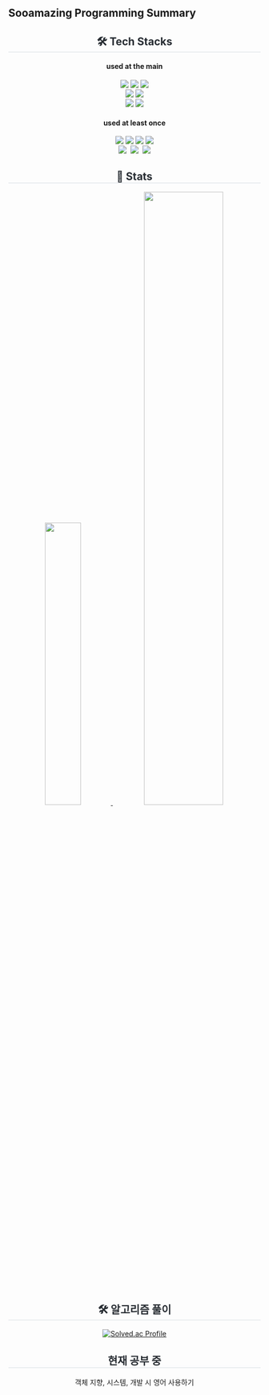 ## Sooamazing Programming Summary 
<div align= "center">
    <h2 style="border-bottom: 1px solid #d8dee4; color: #282d33;"> 🛠️ Tech Stacks </h2> 
        <h4 align="center">used at the main</h4>
            <p align="center">
                <img src="https://img.shields.io/badge/Java-007396?style=for-the-badge&logo=Java&logoColor=white">
                <img src="https://img.shields.io/badge/Spring-6DB33F?style=for-the-badge&logo=Spring&logoColor=white">
                <img src="https://img.shields.io/badge/Spring Boot-6DB33F?style=for-the-badge&logo=Spring Boot&logoColor=white">
                <br/>
                <img src="https://img.shields.io/badge/MySQL-4479A1?style=for-the-badge&logo=MySQL&logoColor=white">
                <img src="https://img.shields.io/badge/Amazon S3-569A31?style=for-the-badge&logo=Amazon S3&logoColor=white">
                <br/>
                <img src="https://img.shields.io/badge/Git-F05032?style=for-the-badge&logo=Git&logoColor=white">
                <img src="https://img.shields.io/badge/Github-181717?style=for-the-badge&logo=Github&logoColor=white">
            </p>
        <h4 align="center">used at least once</h4>
            <p align="center">
                <img src="https://img.shields.io/badge/HTML5-E34F26?style=for-the-badge&logo=HTML5&logoColor=white">
                <img src="https://img.shields.io/badge/CSS3-1572B6?style=for-the-badge&logo=CSS3&logoColor=white">
                <img src="https://img.shields.io/badge/Javascript-F7DF1E?style=for-the-badge&logo=Javascript&logoColor=white">
                <img src="https://img.shields.io/badge/React-61DAFB?style=for-the-badge&logo=React&logoColor=white">
                <br/>
                <img src="https://img.shields.io/badge/AWS-232F3E?style=for-the-badge&logo=AmazonAWS&logoColor=white"/></a>&nbsp 
                <img src="https://img.shields.io/badge/Docker-2496ED?style=for-the-badge&logo=Docker&logoColor=white"/></a>&nbsp 
                <img src="https://img.shields.io/badge/Vercel-000000?style=for-the-badge&logo=Vercel&logoColor=white">
            </p>
    <h2 style="border-bottom: 1px solid #d8dee4; color: #282d33;"> 🏅 Stats </h2> 
        <div align= "center"> 
            <a href="https://github.com/anuraghazra/github-readme-stats">
                <img src="https://github-readme-stats.vercel.app/api/top-langs/?username=Sooamazing&layout=donut&show_icons=true&theme=material-palenight&hide_border=true&bg_color=60,c8e1f9,ffffff&icon_color=58A6FF&text_color=000000&title_color=000000&count_private=true" width=38% />
            </a>    
            <a href="https://github.com/anuraghazra/github-readme-stats">
                <img src="https://github-readme-stats.vercel.app/api?username=Sooamazing&show_icons=true&theme=material-palenight&hide_border=true&bg_color=60,c8e1f9,ffffff&icon_color=58A6FF&text_color=000000&title_color=000000&count_private=true" width=56% />
            </a>
        </div> 
<h2 style="border-bottom: 1px solid #d8dee4; color: #282d33;"> 🛠️ 알고리즘 풀이 </h2> 
    
[![Solved.ac Profile](http://mazassumnida.wtf/api/generate_badge?boj=bye_world)](https://solved.ac/bye_world)<br/>

<h2 style="border-bottom: 1px solid #d8dee4; color: #282d33;"> 현재 공부 중 </h2>
<p> 객체 지향, 시스템, 개발 시 영어 사용하기</p>

</div>


